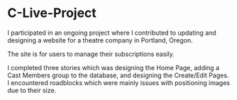 # C-Live-Project

I participated in an ongoing project where I contributed to updating and designing a website for a theatre company in Portland, Oregon. 

The site is for users to manage their subscriptions easily. 

I completed three stories which was designing the Home Page, adding a Cast Members group to the database, and designing the Create/Edit Pages. 
I encountered roadblocks which were mainly issues with positioning images due to their size.
